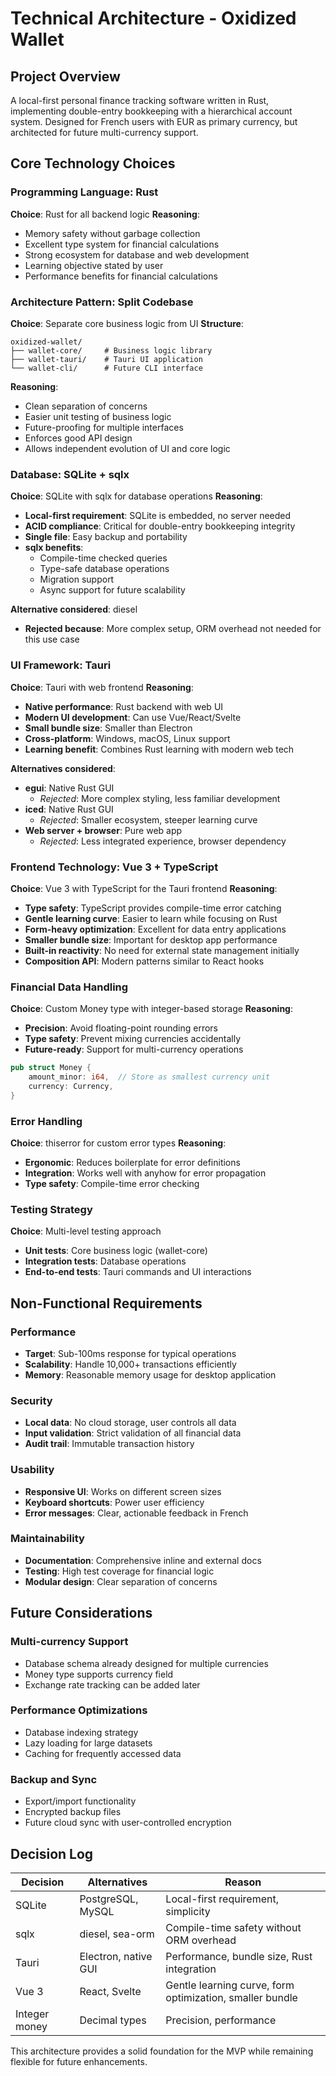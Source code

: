 # Technical Architecture - Oxidized Wallet

## Project Overview
A local-first personal finance tracking software written in Rust, implementing double-entry bookkeeping with a hierarchical account system. Designed for French users with EUR as primary currency, but architected for future multi-currency support.

## Core Technology Choices

### Programming Language: Rust
**Choice**: Rust for all backend logic
**Reasoning**:
- Memory safety without garbage collection
- Excellent type system for financial calculations
- Strong ecosystem for database and web development
- Learning objective stated by user
- Performance benefits for financial calculations

### Architecture Pattern: Split Codebase
**Choice**: Separate core business logic from UI
**Structure**:
```
oxidized-wallet/
├── wallet-core/     # Business logic library
├── wallet-tauri/    # Tauri UI application
└── wallet-cli/      # Future CLI interface
```

**Reasoning**:
- Clean separation of concerns
- Easier unit testing of business logic
- Future-proofing for multiple interfaces
- Enforces good API design
- Allows independent evolution of UI and core logic

### Database: SQLite + sqlx
**Choice**: SQLite with sqlx for database operations
**Reasoning**:
- **Local-first requirement**: SQLite is embedded, no server needed
- **ACID compliance**: Critical for double-entry bookkeeping integrity
- **Single file**: Easy backup and portability
- **sqlx benefits**: 
  - Compile-time checked queries
  - Type-safe database operations
  - Migration support
  - Async support for future scalability

**Alternative considered**: diesel
- **Rejected because**: More complex setup, ORM overhead not needed for this use case

### UI Framework: Tauri
**Choice**: Tauri with web frontend
**Reasoning**:
- **Native performance**: Rust backend with web UI
- **Modern UI development**: Can use Vue/React/Svelte
- **Small bundle size**: Smaller than Electron
- **Cross-platform**: Windows, macOS, Linux support
- **Learning benefit**: Combines Rust learning with modern web tech

**Alternatives considered**:
- **egui**: Native Rust GUI
  - *Rejected*: More complex styling, less familiar development
- **iced**: Native Rust GUI
  - *Rejected*: Smaller ecosystem, steeper learning curve
- **Web server + browser**: Pure web app
  - *Rejected*: Less integrated experience, browser dependency

### Frontend Technology: Vue 3 + TypeScript
**Choice**: Vue 3 with TypeScript for the Tauri frontend
**Reasoning**:
- **Type safety**: TypeScript provides compile-time error catching
- **Gentle learning curve**: Easier to learn while focusing on Rust
- **Form-heavy optimization**: Excellent for data entry applications
- **Smaller bundle size**: Important for desktop app performance
- **Built-in reactivity**: No need for external state management initially
- **Composition API**: Modern patterns similar to React hooks

### Financial Data Handling
**Choice**: Custom Money type with integer-based storage
**Reasoning**:
- **Precision**: Avoid floating-point rounding errors
- **Type safety**: Prevent mixing currencies accidentally
- **Future-ready**: Support for multi-currency operations

```rust
pub struct Money {
    amount_minor: i64,  // Store as smallest currency unit
    currency: Currency,
}
```

### Error Handling
**Choice**: thiserror for custom error types
**Reasoning**:
- **Ergonomic**: Reduces boilerplate for error definitions
- **Integration**: Works well with anyhow for error propagation
- **Type safety**: Compile-time error checking

### Testing Strategy
**Choice**: Multi-level testing approach
- **Unit tests**: Core business logic (wallet-core)
- **Integration tests**: Database operations
- **End-to-end tests**: Tauri commands and UI interactions

## Non-Functional Requirements

### Performance
- **Target**: Sub-100ms response for typical operations
- **Scalability**: Handle 10,000+ transactions efficiently
- **Memory**: Reasonable memory usage for desktop application

### Security
- **Local data**: No cloud storage, user controls all data
- **Input validation**: Strict validation of all financial data
- **Audit trail**: Immutable transaction history

### Usability
- **Responsive UI**: Works on different screen sizes
- **Keyboard shortcuts**: Power user efficiency
- **Error messages**: Clear, actionable feedback in French

### Maintainability
- **Documentation**: Comprehensive inline and external docs
- **Testing**: High test coverage for financial logic
- **Modular design**: Clear separation of concerns

## Future Considerations

### Multi-currency Support
- Database schema already designed for multiple currencies
- Money type supports currency field
- Exchange rate tracking can be added later

### Performance Optimizations
- Database indexing strategy
- Lazy loading for large datasets
- Caching for frequently accessed data

### Backup and Sync
- Export/import functionality
- Encrypted backup files
- Future cloud sync with user-controlled encryption

## Decision Log

| Decision | Alternatives | Reason |
|----------|-------------|---------|
| SQLite | PostgreSQL, MySQL | Local-first requirement, simplicity |
| sqlx | diesel, sea-orm | Compile-time safety without ORM overhead |
| Tauri | Electron, native GUI | Performance, bundle size, Rust integration |
| Vue 3 | React, Svelte | Gentle learning curve, form optimization, smaller bundle |
| Integer money | Decimal types | Precision, performance |

This architecture provides a solid foundation for the MVP while remaining flexible for future enhancements.